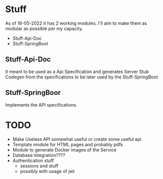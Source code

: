 # Stuff

As of 16-05-2022 it has 2 working modules.
I'll aim to make them as modular as possible per my capacity.
 
 - Stuff-Api-Doc
 - Stuff-SpringBoot

## Stuff-Api-Doc
It meant to be used as a Api Specification and generates Server Stub Codegen from the specifications to be later used by the Stuff-SpringBoot

## Stuff-SpringBoor
Implements the API specifications.

# TODO
- Make Useless API somewhat useful or create some useful api
- Template module for HTML pages and probably pdfs
- Module to generate Docker images of the Service
- Database integration????
- Authentication stuff
  - sessions and stuff
  - possibly with usage of jwt